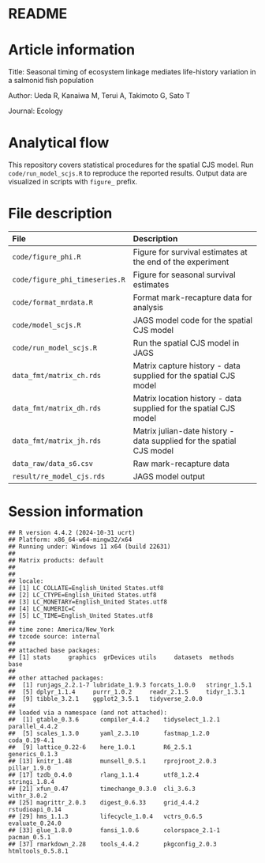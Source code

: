 README
================

# Article information

Title: Seasonal timing of ecosystem linkage mediates life-history
variation in a salmonid fish population

Author: Ueda R, Kanaiwa M, Terui A, Takimoto G, Sato T

Journal: Ecology

# Analytical flow

This repository covers statistical procedures for the spatial CJS model.
Run `code/run_model_scjs.R` to reproduce the reported results. Output
data are visualized in scripts with `figure_` prefix.

# File description

| File | Description |
|:---|:---|
| `code/figure_phi.R` | Figure for survival estimates at the end of the experiment |
| `code/figure_phi_timeseries.R` | Figure for seasonal survival estimates |
| `code/format_mrdata.R` | Format mark-recapture data for analysis |
| `code/model_scjs.R` | JAGS model code for the spatial CJS model |
| `code/run_model_scjs.R` | Run the spatial CJS model in JAGS |
| `data_fmt/matrix_ch.rds` | Matrix capture history - data supplied for the spatial CJS model |
| `data_fmt/matrix_dh.rds` | Matrix location history - data supplied for the spatial CJS model |
| `data_fmt/matrix_jh.rds` | Matrix julian-date history - data supplied for the spatial CJS model |
| `data_raw/data_s6.csv` | Raw mark-recapture data |
| `result/re_model_cjs.rds` | JAGS model output |

# Session information

    ## R version 4.4.2 (2024-10-31 ucrt)
    ## Platform: x86_64-w64-mingw32/x64
    ## Running under: Windows 11 x64 (build 22631)
    ## 
    ## Matrix products: default
    ## 
    ## 
    ## locale:
    ## [1] LC_COLLATE=English_United States.utf8 
    ## [2] LC_CTYPE=English_United States.utf8   
    ## [3] LC_MONETARY=English_United States.utf8
    ## [4] LC_NUMERIC=C                          
    ## [5] LC_TIME=English_United States.utf8    
    ## 
    ## time zone: America/New_York
    ## tzcode source: internal
    ## 
    ## attached base packages:
    ## [1] stats     graphics  grDevices utils     datasets  methods   base     
    ## 
    ## other attached packages:
    ##  [1] runjags_2.2.1-7 lubridate_1.9.3 forcats_1.0.0   stringr_1.5.1  
    ##  [5] dplyr_1.1.4     purrr_1.0.2     readr_2.1.5     tidyr_1.3.1    
    ##  [9] tibble_3.2.1    ggplot2_3.5.1   tidyverse_2.0.0
    ## 
    ## loaded via a namespace (and not attached):
    ##  [1] gtable_0.3.6      compiler_4.4.2    tidyselect_1.2.1  parallel_4.4.2   
    ##  [5] scales_1.3.0      yaml_2.3.10       fastmap_1.2.0     coda_0.19-4.1    
    ##  [9] lattice_0.22-6    here_1.0.1        R6_2.5.1          generics_0.1.3   
    ## [13] knitr_1.48        munsell_0.5.1     rprojroot_2.0.3   pillar_1.9.0     
    ## [17] tzdb_0.4.0        rlang_1.1.4       utf8_1.2.4        stringi_1.8.4    
    ## [21] xfun_0.47         timechange_0.3.0  cli_3.6.3         withr_3.0.2      
    ## [25] magrittr_2.0.3    digest_0.6.33     grid_4.4.2        rstudioapi_0.14  
    ## [29] hms_1.1.3         lifecycle_1.0.4   vctrs_0.6.5       evaluate_0.24.0  
    ## [33] glue_1.8.0        fansi_1.0.6       colorspace_2.1-1  pacman_0.5.1     
    ## [37] rmarkdown_2.28    tools_4.4.2       pkgconfig_2.0.3   htmltools_0.5.8.1
